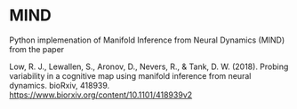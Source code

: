 # MIND
Python implemenation of Manifold Inference from Neural Dynamics (MIND) from the paper

Low, R. J., Lewallen, S., Aronov, D., Nevers, R., & Tank, D. W. (2018). Probing variability in a cognitive map using manifold inference from neural dynamics. bioRxiv, 418939.
https://www.biorxiv.org/content/10.1101/418939v2
